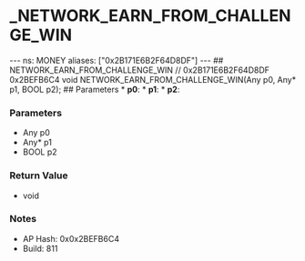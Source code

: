 # _NETWORK_EARN_FROM_CHALLENGE_WIN

--- ns: MONEY aliases: ["0x2B171E6B2F64D8DF"] --- ## NETWORK_EARN_FROM_CHALLENGE_WIN  // 0x2B171E6B2F64D8DF 0x2BEFB6C4 void NETWORK_EARN_FROM_CHALLENGE_WIN(Any p0, Any* p1, BOOL p2);   ## Parameters * **p0**: * **p1**: * **p2**:

### Parameters
* Any p0
* Any* p1
* BOOL p2

### Return Value
* void

### Notes
* AP Hash: 0x0x2BEFB6C4
* Build: 811

